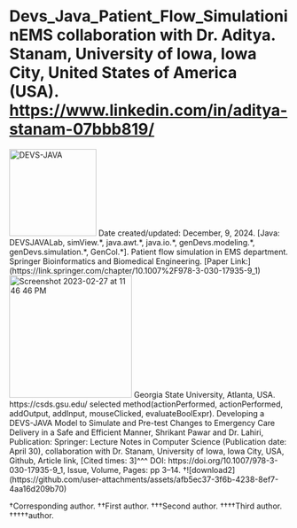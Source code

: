 # Devs_Java_Patient_Flow_SimulationinEMS collaboration with Dr. Aditya. Stanam, University of Iowa, Iowa City, United States of America (USA). https://www.linkedin.com/in/aditya-stanam-07bbb819/
<img width="157" alt="DEVS-JAVA " src="https://github.com/spawar2/Devs_Java_Patient_Flow_SimulationinEMS/assets/25118302/c042be16-a604-41a6-aa97-ac59a060ce6f">
Date created/updated: December, 9, 2024.
[Java: DEVSJAVALab, simView.*, java.awt.*, java.io.*, genDevs.modeling.*, genDevs.simulation.*, GenCol.*].
Patient flow simulation in EMS department.
Springer Bioinformatics and Biomedical Engineering. [Paper Link:](https://link.springer.com/chapter/10.1007%2F978-3-030-17935-9_1)
<img width="221" alt="Screenshot 2023-02-27 at 11 46 46 PM" src="https://user-images.githubusercontent.com/25118302/221758182-523254d5-8915-4613-bb38-636388918d99.png">
Georgia State University, Atlanta, USA.
https://csds.gsu.edu/
selected method(actionPerformed, actionPerformed, addOutput, addInput, mouseClicked, evaluateBoolExpr).
Developing a DEVS-JAVA Model to Simulate and Pre-test Changes to Emergency Care Delivery in a Safe and Efficient Manner, Shrikant Pawar and Dr. Lahiri, Publication: Springer: Lecture Notes in Computer Science (Publication date: April 30), collaboration with Dr. Stanam, University of Iowa, Iowa City, USA, Github, Article link, [Cited times: 3]^^^ DOI: https://doi.org/10.1007/978-3-030-17935-9_1, Issue, Volume, Pages: pp 3–14.
†![download2](https://github.com/user-attachments/assets/afb5ec37-3f6b-4238-8ef7-4aa16d209b70)

†Corresponding author. ††First author. †††Second author. ††††Third author. †††††author.
